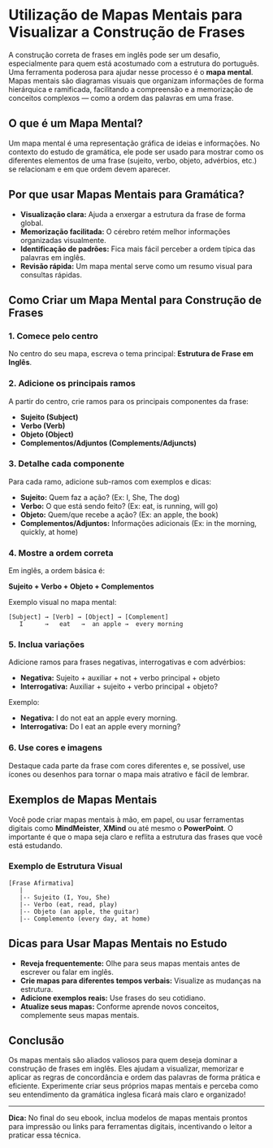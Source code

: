 
# Utilização de Mapas Mentais para Visualizar a Construção de Frases

A construção correta de frases em inglês pode ser um desafio, especialmente para quem está acostumado com a estrutura do português. Uma ferramenta poderosa para ajudar nesse processo é o **mapa mental**. Mapas mentais são diagramas visuais que organizam informações de forma hierárquica e ramificada, facilitando a compreensão e a memorização de conceitos complexos — como a ordem das palavras em uma frase.

## O que é um Mapa Mental?

Um mapa mental é uma representação gráfica de ideias e informações. No contexto do estudo de gramática, ele pode ser usado para mostrar como os diferentes elementos de uma frase (sujeito, verbo, objeto, advérbios, etc.) se relacionam e em que ordem devem aparecer.

## Por que usar Mapas Mentais para Gramática?

- **Visualização clara:** Ajuda a enxergar a estrutura da frase de forma global.
- **Memorização facilitada:** O cérebro retém melhor informações organizadas visualmente.
- **Identificação de padrões:** Fica mais fácil perceber a ordem típica das palavras em inglês.
- **Revisão rápida:** Um mapa mental serve como um resumo visual para consultas rápidas.

## Como Criar um Mapa Mental para Construção de Frases

### 1. Comece pelo centro

No centro do seu mapa, escreva o tema principal: **Estrutura de Frase em Inglês**.

### 2. Adicione os principais ramos

A partir do centro, crie ramos para os principais componentes da frase:

- **Sujeito (Subject)**
- **Verbo (Verb)**
- **Objeto (Object)**
- **Complementos/Adjuntos (Complements/Adjuncts)**

### 3. Detalhe cada componente

Para cada ramo, adicione sub-ramos com exemplos e dicas:

- **Sujeito:** Quem faz a ação? (Ex: I, She, The dog)
- **Verbo:** O que está sendo feito? (Ex: eat, is running, will go)
- **Objeto:** Quem/que recebe a ação? (Ex: an apple, the book)
- **Complementos/Adjuntos:** Informações adicionais (Ex: in the morning, quickly, at home)

### 4. Mostre a ordem correta

Em inglês, a ordem básica é:

**Sujeito + Verbo + Objeto + Complementos**

Exemplo visual no mapa mental:

```
[Subject] → [Verb] → [Object] → [Complement]
   I      →   eat   →  an apple →  every morning
```

### 5. Inclua variações

Adicione ramos para frases negativas, interrogativas e com advérbios:

- **Negativa:** Sujeito + auxiliar + not + verbo principal + objeto
- **Interrogativa:** Auxiliar + sujeito + verbo principal + objeto?

Exemplo:

- **Negativa:** I do not eat an apple every morning.
- **Interrogativa:** Do I eat an apple every morning?

### 6. Use cores e imagens

Destaque cada parte da frase com cores diferentes e, se possível, use ícones ou desenhos para tornar o mapa mais atrativo e fácil de lembrar.

## Exemplos de Mapas Mentais

Você pode criar mapas mentais à mão, em papel, ou usar ferramentas digitais como **MindMeister**, **XMind** ou até mesmo o **PowerPoint**. O importante é que o mapa seja claro e reflita a estrutura das frases que você está estudando.

### Exemplo de Estrutura Visual

```
[Frase Afirmativa]
   |
   |-- Sujeito (I, You, She)
   |-- Verbo (eat, read, play)
   |-- Objeto (an apple, the guitar)
   |-- Complemento (every day, at home)
```

## Dicas para Usar Mapas Mentais no Estudo

- **Reveja frequentemente:** Olhe para seus mapas mentais antes de escrever ou falar em inglês.
- **Crie mapas para diferentes tempos verbais:** Visualize as mudanças na estrutura.
- **Adicione exemplos reais:** Use frases do seu cotidiano.
- **Atualize seus mapas:** Conforme aprende novos conceitos, complemente seus mapas mentais.

## Conclusão

Os mapas mentais são aliados valiosos para quem deseja dominar a construção de frases em inglês. Eles ajudam a visualizar, memorizar e aplicar as regras de concordância e ordem das palavras de forma prática e eficiente. Experimente criar seus próprios mapas mentais e perceba como seu entendimento da gramática inglesa ficará mais claro e organizado!

---
**Dica:** No final do seu ebook, inclua modelos de mapas mentais prontos para impressão ou links para ferramentas digitais, incentivando o leitor a praticar essa técnica.
```
